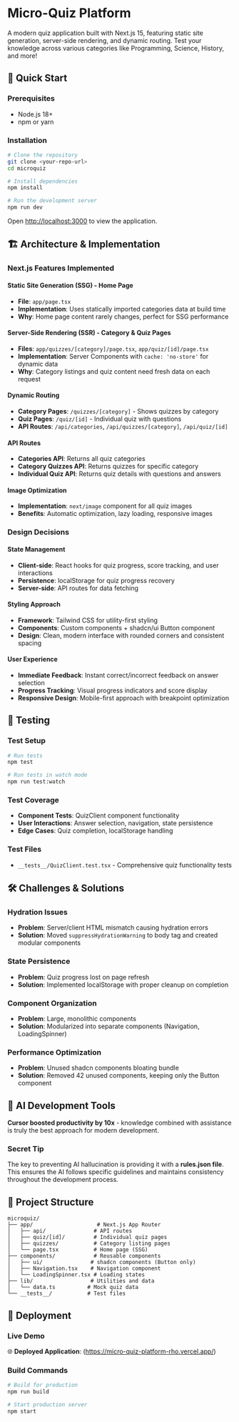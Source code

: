 # Micro-Quiz Platform

A modern quiz application built with Next.js 15, featuring static site generation, server-side rendering, and dynamic routing. Test your knowledge across various categories like Programming, Science, History, and more!

## 🚀 Quick Start

### Prerequisites
- Node.js 18+ 
- npm or yarn

### Installation
```bash
# Clone the repository
git clone <your-repo-url>
cd microquiz

# Install dependencies
npm install

# Run the development server
npm run dev
```

Open [http://localhost:3000](http://localhost:3000) to view the application.

## 🏗️ Architecture & Implementation

### Next.js Features Implemented

#### **Static Site Generation (SSG) - Home Page**
- **File**: `app/page.tsx`
- **Implementation**: Uses statically imported categories data at build time
- **Why**: Home page content rarely changes, perfect for SSG performance

#### **Server-Side Rendering (SSR) - Category & Quiz Pages**
- **Files**: `app/quizzes/[category]/page.tsx`, `app/quiz/[id]/page.tsx`
- **Implementation**: Server Components with `cache: 'no-store'` for dynamic data
- **Why**: Category listings and quiz content need fresh data on each request

#### **Dynamic Routing**
- **Category Pages**: `/quizzes/[category]` - Shows quizzes by category
- **Quiz Pages**: `/quiz/[id]` - Individual quiz with questions
- **API Routes**: `/api/categories`, `/api/quizzes/[category]`, `/api/quiz/[id]`

#### **API Routes**
- **Categories API**: Returns all quiz categories
- **Category Quizzes API**: Returns quizzes for specific category
- **Individual Quiz API**: Returns quiz details with questions and answers

#### **Image Optimization**
- **Implementation**: `next/image` component for all quiz images
- **Benefits**: Automatic optimization, lazy loading, responsive images

### Design Decisions

#### **State Management**
- **Client-side**: React hooks for quiz progress, score tracking, and user interactions
- **Persistence**: localStorage for quiz progress recovery
- **Server-side**: API routes for data fetching

#### **Styling Approach**
- **Framework**: Tailwind CSS for utility-first styling
- **Components**: Custom components + shadcn/ui Button component
- **Design**: Clean, modern interface with rounded corners and consistent spacing

#### **User Experience**
- **Immediate Feedback**: Instant correct/incorrect feedback on answer selection
- **Progress Tracking**: Visual progress indicators and score display
- **Responsive Design**: Mobile-first approach with breakpoint optimization

## 🧪 Testing

### Test Setup
```bash
# Run tests
npm test

# Run tests in watch mode
npm run test:watch
```

### Test Coverage
- **Component Tests**: QuizClient component functionality
- **User Interactions**: Answer selection, navigation, state persistence
- **Edge Cases**: Quiz completion, localStorage handling

### Test Files
- `__tests__/QuizClient.test.tsx` - Comprehensive quiz functionality tests

## 🛠️ Challenges & Solutions

### **Hydration Issues**
- **Problem**: Server/client HTML mismatch causing hydration errors
- **Solution**: Moved `suppressHydrationWarning` to body tag and created modular components

### **State Persistence**
- **Problem**: Quiz progress lost on page refresh
- **Solution**: Implemented localStorage with proper cleanup on completion

### **Component Organization**
- **Problem**: Large, monolithic components
- **Solution**: Modularized into separate components (Navigation, LoadingSpinner)

### **Performance Optimization**
- **Problem**: Unused shadcn components bloating bundle
- **Solution**: Removed 42 unused components, keeping only the Button component

## 🤖 AI Development Tools

**Cursor boosted productivity by 10x** - knowledge combined with assistance is truly the best approach for modern development.

### **Secret Tip**
The key to preventing AI hallucination is providing it with a **rules.json file**. This ensures the AI follows specific guidelines and maintains consistency throughout the development process.


## 📁 Project Structure

```
microquiz/
├── app/                    # Next.js App Router
│   ├── api/               # API routes
│   ├── quiz/[id]/         # Individual quiz pages
│   ├── quizzes/           # Category listing pages
│   └── page.tsx           # Home page (SSG)
├── components/            # Reusable components
│   ├── ui/               # shadcn components (Button only)
│   ├── Navigation.tsx    # Navigation component
│   └── LoadingSpinner.tsx # Loading states
├── lib/                  # Utilities and data
│   └── data.ts          # Mock quiz data
└── __tests__/           # Test files
```

## 🚀 Deployment

### Live Demo
🌐 **Deployed Application**: (https://micro-quiz-platform-rho.vercel.app/)

### Build Commands
```bash
# Build for production
npm run build

# Start production server
npm start
```







